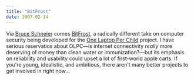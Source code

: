 ```yaml
---
title: "BitFrost"
date: 2007-02-14
---
```

Via <a href="http://www.schneier.com">Bruce Schneier</a> comes <a href="http://wiki.laptop.org/go/Bitfrost">BitFrost</a>, a radically different take on computer security being developed for the <a href="http://wiki.laptop.org">One Laptop Per Child</a> project.  I have serious reservatios about OLPC—is internet connectivity <em>really</em> more deserving of money than clean water or immunization?—but its emphasis on reliability and usability could upset a lot of first-world apple carts.  If you're young, idealistic, and ambitious, there aren't many better projects to get involved in right now…
